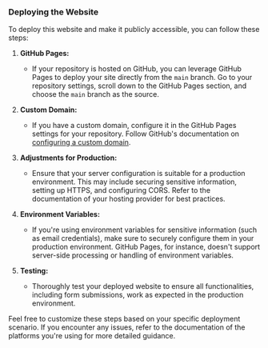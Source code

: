 ### Deploying the Website

To deploy this website and make it publicly accessible, you can follow these steps:

1. **GitHub Pages:**
   - If your repository is hosted on GitHub, you can leverage GitHub Pages to deploy your site directly from the `main` branch. Go to your repository settings, scroll down to the GitHub Pages section, and choose the `main` branch as the source.

2. **Custom Domain:**
   - If you have a custom domain, configure it in the GitHub Pages settings for your repository. Follow GitHub's documentation on [configuring a custom domain](https://docs.github.com/en/pages/configuring-a-custom-domain-for-your-github-pages-site).

3. **Adjustments for Production:**
   - Ensure that your server configuration is suitable for a production environment. This may include securing sensitive information, setting up HTTPS, and configuring CORS. Refer to the documentation of your hosting provider for best practices.

4. **Environment Variables:**
   - If you're using environment variables for sensitive information (such as email credentials), make sure to securely configure them in your production environment. GitHub Pages, for instance, doesn't support server-side processing or handling of environment variables.

5. **Testing:**
   - Thoroughly test your deployed website to ensure all functionalities, including form submissions, work as expected in the production environment.

Feel free to customize these steps based on your specific deployment scenario. If you encounter any issues, refer to the documentation of the platforms you're using for more detailed guidance.